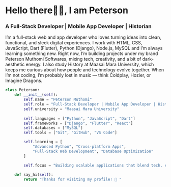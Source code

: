 <!-- Profile README for GitHub -->

<h1 align="left">Hello there👋🏾, I am Peterson</h1>
<h3 align="left"> A Full-Stack Developer | Mobile App Developer | Historian</h3>




I’m a full-stack web and app developer who loves turning ideas into clean, functional, and sleek digital experiences.
I work with HTML, CSS, JavaScript, Dart (Flutter), Python (Django), Node.js, MySQL and I’m always learning something new.
Right now, I’m building projects under my brand Peterson Muthomi Softwares, mixing tech, creativity, and a bit of dark-aesthetic energy.
I also study History at Maasai Mara University, which keeps me curious about how people and technology evolve together.
When I’m not coding, I’m probably lost in music — think Coldplay, Hozier, or Imagine Dragons.
```python
class Peterson:
    def __init__(self):
        self.name = "Peterson Muthomi"
        self.role = "Full-Stack Developer | Mobile App Developer | History Student"
        self.university = "Maasai Mara University"
        
        self.languages = ["Python", "JavaScript", "Dart"]
        self.frameworks = ["Django", "Flutter", "React"]
        self.databases = ["MySQL"]
        self.tools = ["Git", "GitHub", "VS Code"]

        self.learning = [
            "Advanced Python", "Cross-platform Apps", 
            "Full-Stack Web Development", "Database Optimization"
        ]

        self.focus = "Building scalable applications that blend tech, education & culture"
    
    def say_hi(self):
        return "Thanks for visiting my profile! 🖤 "

